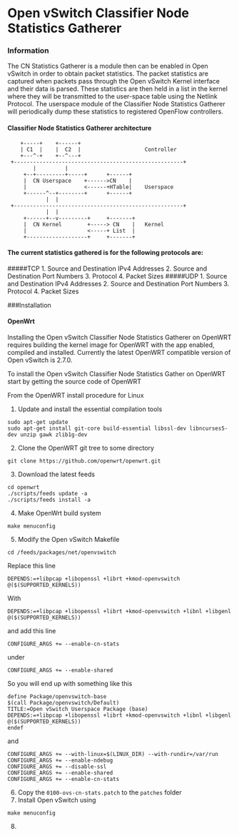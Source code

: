 Open vSwitch Classifier Node Statistics Gatherer
=============================

### Information
The CN Statistics Gatherer is a module then can be enabled in Open vSwitch in order to obtain packet statistics. 
The packet statistics are captured when packets pass through the Open vSwitch Kernel interface and their data is parsed. These statistics are then held in a list in the kernel where they will be transmitted to the user-space table using the Netlink Protocol. The userspace module of the Classifier Node Statistics Gatherer will periodically dump these statistics to registered OpenFlow controllers.

#### Classifier Node Statistics Gatherer architecture

        +-----+    +------+
        | C1  |    |  C2  |                    Controller
        +---^-+    +--^---+
     +-----------------------------------------------------+
            |         |
         +--+---------+-----+      +------+
         |  CN Userspace    +------>CN    |
         |                  <------+HTable|    Userspace
         +------^--+--------+      +------+
                |  |
     +-----------------------------------------------------+
                |  |
         +------+--v---------+     +-------+
         |  CN Kernel        +-----> CN    |   Kernel
         |                   <-----+ List  |
         +-------------------+     +-------+


#### The current statistics gathered is for the following protocols are: 
#####TCP
	1. Source and Destination IPv4 Addresses
	2. Source and Destination Port Numbers
	3. Protocol
	4. Packet Sizes
#####UDP
	1. Source and Destination IPv4 Addresses
	2. Source and Destination Port Numbers
	3. Protocol
	4. Packet Sizes

###Installation

#### OpenWrt
Installing the Open vSwitch Classifier Node Statistics Gatherer on OpenWRT requires building the kernel image for OpenWRT with the app enabled, compiled and installed.
Currently the latest OpenWRT compatible version of Open vSwitch is 2.7.0.

To install the Open vSwitch Classifier Node Statistics Gather on OpenWRT start by getting the source code of OpenWRT

From the OpenWRT install procedure for Linux
1. Update and install the essential compilation tools
~~~
sudo apt-get update
sudo apt-get install git-core build-essential libssl-dev libncurses5-dev unzip gawk zlib1g-dev
~~~
2. Clone the OpenWRT git tree to some directory
~~~
git clone https://github.com/openwrt/openwrt.git
~~~
3. Download the latest feeds
~~~
cd openwrt
./scripts/feeds update -a
./scripts/feeds install -a
~~~
4. Make OpenWrt build system
~~~
make menuconfig
~~~
5. Modify the Open vSwitch Makefile
~~~
cd /feeds/packages/net/openvswitch
~~~
Replace this line
~~~
DEPENDS:=+libpcap +libopenssl +librt +kmod-openvswitch @($(SUPPORTED_KERNELS))
~~~
With
~~~
DEPENDS:=+libpcap +libopenssl +librt +kmod-openvswitch +libnl +libgenl @($(SUPPORTED_KERNELS))
~~~
and add this line
~~~
CONFIGURE_ARGS += --enable-cn-stats
~~~
under
~~~
CONFIGURE_ARGS += --enable-shared
~~~
So you will end up with something like this
~~~
define Package/openvswitch-base
$(call Package/openvswitch/Default)
TITLE:=Open vSwitch Userspace Package (base)
DEPENDS:=+libpcap +libopenssl +librt +kmod-openvswitch +libnl +libgenl @($(SUPPORTED_KERNELS))
endef
~~~
and
~~~
CONFIGURE_ARGS += --with-linux=$(LINUX_DIR) --with-rundir=/var/run
CONFIGURE_ARGS += --enable-ndebug
CONFIGURE_ARGS += --disable-ssl
CONFIGURE_ARGS += --enable-shared
CONFIGURE_ARGS += --enable-cn-stats
~~~
6. Copy the ```0100-ovs-cn-stats.patch``` to the ```patches``` folder
7. Install Open vSwitch using
~~~
make menuconfig
~~~
8.
